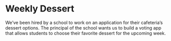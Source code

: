 # Weekly Dessert

We’ve been hired by a school to work on an application for their cafeteria’s dessert options. The principal of the school wants us to build a voting app that allows students to choose their favorite dessert for the upcoming week.
